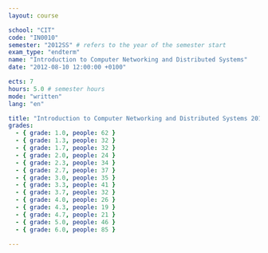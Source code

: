 ```yaml
---
layout: course

school: "CIT"
code: "IN0010"
semester: "2012SS" # refers to the year of the semester start
exam_type: "endterm"
name: "Introduction to Computer Networking and Distributed Systems"
date: "2012-08-10 12:00:00 +0100"

ects: 7
hours: 5.0 # semester hours
mode: "written"
lang: "en"

title: "Introduction to Computer Networking and Distributed Systems 2012SS Endterm"
grades:
  - { grade: 1.0, people: 62 }
  - { grade: 1.3, people: 32 }
  - { grade: 1.7, people: 32 }
  - { grade: 2.0, people: 24 }
  - { grade: 2.3, people: 34 }
  - { grade: 2.7, people: 37 }
  - { grade: 3.0, people: 35 }
  - { grade: 3.3, people: 41 }
  - { grade: 3.7, people: 32 }
  - { grade: 4.0, people: 26 }
  - { grade: 4.3, people: 19 }
  - { grade: 4.7, people: 21 }
  - { grade: 5.0, people: 46 }
  - { grade: 6.0, people: 85 }

---
```



